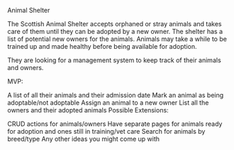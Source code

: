 Animal Shelter

The Scottish Animal Shelter accepts orphaned or stray animals and takes care of them until they can be adopted by a new owner. The shelter has a list of potential new owners for the animals. Animals may take a while to be trained up and made healthy before being available for adoption.

They are looking for a management system to keep track of their animals and owners.

MVP:

A list of all their animals and their admission date
Mark an animal as being adoptable/not adoptable
Assign an animal to a new owner
List all the owners and their adopted animals
Possible Extensions:

CRUD actions for animals/owners
Have separate pages for animals ready for adoption and ones still in training/vet care
Search for animals by breed/type
Any other ideas you might come up with

